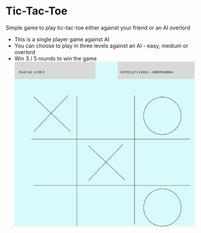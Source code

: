 # Tic-Tac-Toe
Simple game to play tic-tac-toe either against your friend or an AI overlord 
- This is a single player game against AI
- You can choose to play in three levels against an AI - easy, medium or overlord
- Win 3 / 5 rounds to win the game
![Figma Skeleton for Web UI](./Tic-Tac-Toe.png)